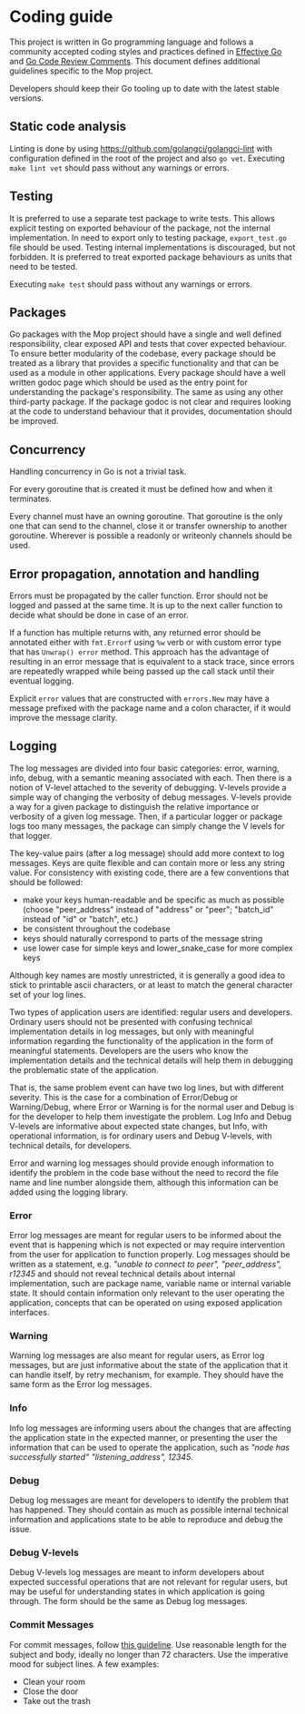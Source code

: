 # Coding guide

This project is written in Go programming language and follows a community accepted coding styles and practices defined in [Effective Go](https://golang.org/doc/effective_go.html) and [Go Code Review Comments](https://github.com/golang/go/wiki/CodeReviewComments). This document defines additional guidelines specific to the Mop project.

Developers should keep their Go tooling up to date with the latest stable versions.

## Static code analysis

Linting is done by using https://github.com/golangci/golangci-lint with configuration defined in the root of the project and also `go vet`. Executing `make lint vet` should pass without any warnings or errors.

## Testing

It is preferred to use a separate test package to write tests. This allows explicit testing on exported behaviour of the package, not the internal implementation. In need to export only to testing package, `export_test.go` file should be used. Testing internal implementations is discouraged, but not forbidden. It is preferred to treat exported package behaviours as units that need to be tested.

Executing `make test` should pass without any warnings or errors.

## Packages

Go packages with the Mop project should have a single and well defined responsibility, clear exposed API and tests that cover expected behaviour. To ensure better modularity of the codebase, every package should be treated as a library that provides a specific functionality and that can be used as a module in other applications. Every package should have a well written godoc page which should be used as the entry point for understanding the package's responsibility. The same as using any other third-party package. If the package godoc is not clear and requires looking at the code to understand behaviour that it provides, documentation should be improved.

## Concurrency

Handling concurrency in Go is not a trivial task.

For every goroutine that is created it must be defined how and when it terminates.

Every channel must have an owning goroutine. That goroutine is the only one that can send to the channel, close it or transfer ownership to another goroutine. Wherever is possible a readonly or writeonly channels should be used.

## Error propagation, annotation and handling

Errors must be propagated by the caller function. Error should not be logged and passed at the same time. It is up to the next caller function to decide what should be done in case of an error.

If a function has multiple returns with, any returned error should be annotated either with `fmt.Errorf` using `%w` verb or with custom error type that has `Unwrap() error` method. This approach has the advantage of resulting in an error message that is equivalent to a stack trace, since errors are repeatedly wrapped while being passed up the call stack until their eventual logging.

Explicit `error` values that are constructed with `errors.New` may have a message prefixed with the package name and a colon character, if it would improve the message clarity.

## Logging

The log messages are divided into four basic categories: error, warning, info, debug, with a semantic meaning associated with each. Then there is a notion of V-level attached to the severity of debugging. V-levels provide a simple way of changing the verbosity of debug messages. V-levels provide a way for a given package to distinguish the relative importance or verbosity of a given log message. Then, if a particular logger or package logs too many messages, the package can simply change the V levels for that logger.

The key-value pairs (after a log message) should add more context to log messages. Keys are quite flexible and can contain more or less any string value. For consistency with existing code, there are a few conventions that should be followed:

- make your keys human-readable and be specific as much as possible (choose "peer_address" instead of "address" or "peer"; "batch_id" instead of "id" or "batch", etc.)
- be consistent throughout the codebase
- keys should naturally correspond to parts of the message string
- use lower case for simple keys and lower_snake_case for more complex keys

Although key names are mostly unrestricted, it is generally a good idea to stick to printable ascii characters, or at least to match the general character set of your log lines.

Two types of application users are identified: regular users and developers. Ordinary users should not be presented with confusing technical implementation details in log messages, but only with meaningful information regarding the functionality of the application in the form of meaningful statements. Developers are the users who know the implementation details and the technical details will help them in debugging the problematic state of the application.

That is, the same problem event can have two log lines, but with different severity. This is the case for a combination of Error/Debug or Warning/Debug, where Error or Warning is for the normal user and Debug is for the developer to help them investigate the problem. Log Info and Debug V-levels are informative about expected state changes, but Info, with operational information, is for ordinary users and Debug V-levels, with technical details, for developers.

Error and warning log messages should provide enough information to identify the problem in the code base without the need to record the file name and line number alongside them, although this information can be added using the logging library.

### Error

Error log messages are meant for regular users to be informed about the event that is happening which is not expected or may require intervention from the user for application to function properly. Log messages should be written as a statement, e.g. *"unable to connect to peer", "peer_address", r12345* and should not reveal technical details about internal implementation, such are package name, variable name or internal variable state. It should contain information only relevant to the user operating the application, concepts that can be operated on using exposed application interfaces.

### Warning

Warning log messages are also meant for regular users, as Error log messages, but are just informative about the state of the application that it can handle itself, by retry mechanism, for example. They should have the same form as the Error log messages.

### Info

Info log messages are informing users about the changes that are affecting the application state in the expected manner, or presenting the user the information that can be used to operate the application, such as *"node has successfully started" "listening_address", 12345*.

### Debug

Debug log messages are meant for developers to identify the problem that has happened. They should contain as much as possible internal technical information and applications state to be able to reproduce and debug the issue.

### Debug V-levels

Debug V-levels log messages are meant to inform developers about expected successful operations that are not relevant for regular users, but may be useful for understanding states in which application is going through. The form should be the same as Debug log messages.


### Commit Messages

For commit messages, follow [this guideline](https://www.conventionalcommits.org/en/v1.0.0/). Use reasonable length for the subject and body, ideally no longer than 72 characters. Use the imperative mood for subject lines. A few examples:

- Clean your room
- Close the door
- Take out the trash
